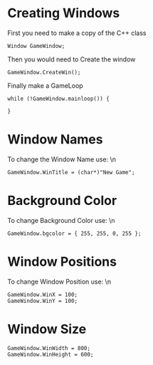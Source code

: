 # Creating Windows
First you need to make a copy of the C++ class
```
Window GameWindow;
```
Then you would need to Create the window
```
GameWindow.CreateWin();
```
Finally make a GameLoop
```
while (!GameWindow.mainloop()) {

}
```
# Window Names
To change the Window Name use: \n
```
GameWindow.WinTitle = (char*)"New Game";
```
# Background Color
To change Background Color use: \n
```
GameWindow.bgcolor = { 255, 255, 0, 255 };
```
# Window Positions
To change Window Position use: \n
```
GameWindow.WinX = 100;
GameWindow.WinY = 100;
```
# Window Size
```
GameWindow.WinWidth = 800;
GameWindow.WinHeight = 600;
```
